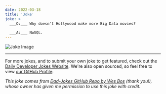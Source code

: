 ```yaml
---
date: 2022-03-18
title: 'Joke'
joke: >
  ___Q:___ Why doesn't Hollywood make more Big Data movies?
  
  ___A:___ NoSQL.
---
```



![Joke Image](https://private.xtrp.io/projects/DailyDeveloperJokes/public_image_server/images/5e1258b4d7b44.png)

---

For more jokes, and to submit your own joke to get featured, check out the [Daily Developer Jokes Website](https://dailydeveloperjokes.github.io/). We're also open sourced, so feel free to view [our GitHub Profile](https://github.com/dailydeveloperjokes).


_This joke comes from [Dad-Jokes GitHub Repo by Wes Bos](https://github.com/wesbos/dad-jokes) (thank you!), whose owner has given me permission to use this joke with credit._

<!--
Joke text:
**Q:** Why doesn't Hollywood make more Big Data movies?

**A:** NoSQL.
 -->


